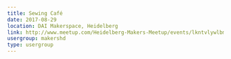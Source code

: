 ```yaml
---
title: Sewing Café
date: 2017-08-29
location: DAI Makerspace, Heidelberg
link: http://www.meetup.com/Heidelberg-Makers-Meetup/events/lkntvlywlbmc/
usergroup: makershd
type: usergroup
---
```

